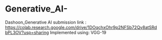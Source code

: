 # Generative_AI-
Dashoon_Generative AI submission link : https://colab.research.google.com/drive/1DOqchxOhr9p2NFSb72Qy8atSRdbPL3OV?usp=sharing
Implemented using: VGG-19 
